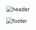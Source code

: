 

![header](https://capsule-render.vercel.app/api?color=0:3db272,50:2c7e53,100:1D5538&type=waving&text=Welcome%20to%20JS%20World&animation=fadeIn&fontSize=50&fontColor=FFFFFF&fontAlign=70&fontAlignY=40&height=200&desc=JAVA%20Python&descAlign=80)





![footer](https://capsule-render.vercel.app/api?section=footer&color=1D5538&type=soft)

<!--
**JJSbok/JJSbok** is a ✨ _special_ ✨ repository because its `README.md` (this file) appears on your GitHub profile.

Here are some ideas to get you started:


- 🔭 I’m currently working on ...
- 🌱 I’m currently learning ...
- 👯 I’m looking to collaborate on ...
- 🤔 I’m looking for help with ...
- 💬 Ask me about ...
- 📫 How to reach me: ...
- 😄 Pronouns: ...
- ⚡ Fun fact: ...
-->
